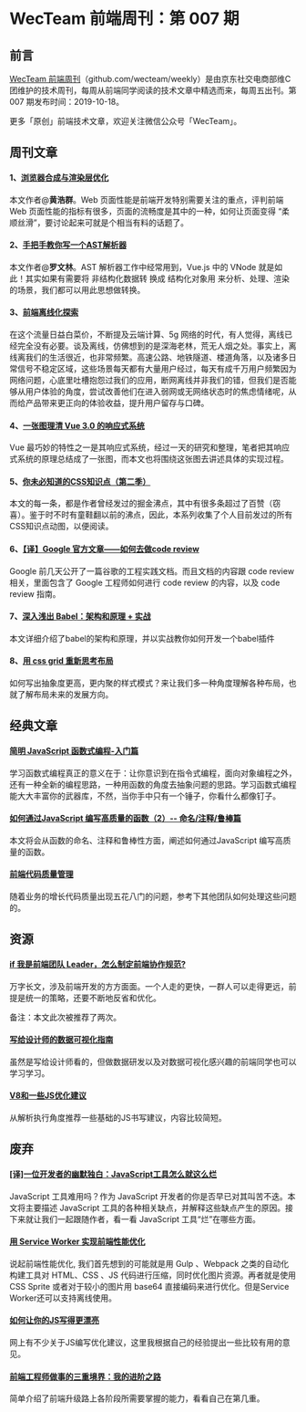
# WecTeam 前端周刊：第 007 期

## 前言

[WecTeam 前端周刊](https://github.com/wecteam/weekly)（github.com/wecteam/weekly）是由京东社交电商部维C团维护的技术周刊，每周从前端同学阅读的技术文章中精选而来，每周五出刊。第 007 期发布时间：2019-10-18。

更多「原创」前端技术文章，欢迎关注微信公众号「WecTeam」。

## 周刊文章

#### 1、[浏览器合成与渲染层优化](https://mp.weixin.qq.com/s/knmQ1XRwt4sUdwTjORoF4A)

本文作者@**黄浩群**。Web 页面性能是前端开发特别需要关注的重点，评判前端 Web 页面性能的指标有很多，页面的流畅度是其中的一种，如何让页面变得 “柔顺丝滑”，要讨论起来可就是个相当有料的话题了。

#### 2、[手把手教你写一个AST解析器](https://mp.weixin.qq.com/s/El7WPmeuTipKCAMZMITSkw)

本文作者@**罗文林**。AST 解析器工作中经常用到，Vue.js 中的 VNode 就是如此！其实如果有需要将 非结构化数据转 换成 结构化对象用 来分析、处理、渲染的场景，我们都可以用此思想做转换。

#### 3、[前端离线化探索](http://www.alloyteam.com/2019/07/web-applications-offline/)

在这个流量日益白菜价，不断提及云端计算、5g 网络的时代，有人觉得，离线已经完全没有必要。谈及离线，仿佛想到的是深海老林，荒无人烟之处。事实上，离线离我们的生活很近，也非常频繁。高速公路、地铁隧道、楼道角落，以及诸多日常信号不稳定区域，这些场景每天都有大量用户经过，每天有成千万用户频繁因为网络问题，心底里吐槽抱怨过我们的应用，断网离线并非我们的错，但我们是否能够从用户体验的角度，尝试改善他们在进入弱网或无网络状态时的焦虑情绪呢，从而给产品带来更正向的体验收益，提升用户留存与口碑。

#### 4、[一张图理清 Vue 3.0 的响应式系统](https://jrainlau.github.io/#/article?number=20&title=%E4%B8%80%E5%BC%A0%E5%9B%BE%E7%90%86%E6%B8%85%20Vue%203.0%20%E7%9A%84%E5%93%8D%E5%BA%94%E5%BC%8F%E7%B3%BB%E7%BB%9F)

Vue 最巧妙的特性之一是其响应式系统，经过一天的研究和整理，笔者把其响应式系统的原理总结成了一张图，而本文也将围绕这张图去讲述具体的实现过程。

#### 5、[你未必知道的CSS知识点（第二季）](https://juejin.im/post/5d9ec8b0518825651b1dffa3)

本文的每一条，都是作者曾经发过的掘金沸点，其中有很多条超过了百赞（窃喜）。鉴于时不时有童鞋翻以前的沸点，因此，本系列收集了个人目前发过的所有CSS知识点动图，以便阅读。

#### 6、[【译】Google 官方文章——如何去做code review](https://juejin.im/post/5d9d960ef265da5bbb1e401a)

Google 前几天公开了一篇谷歌的工程实践文档。而且文档的内容跟 code review 相关，里面包含了 Google 工程师如何进行 code review 的内容，以及 code review 指南。

#### 7、[深入浅出 Babel：架构和原理 + 实战](https://juejin.im/post/5d94bfbf5188256db95589be)

 本文详细介绍了babel的架构和原理，并以实战教你如何开发一个babel插件

#### 8、[用 css grid 重新思考布局](https://segmentfault.com/a/1190000020675116)

如何写出抽象度更高，更内聚的样式模式？来让我们多一种角度理解各种布局，也就了解布局未来的发展方向。

## 经典文章

#### [简明 JavaScript 函数式编程-入门篇](https://mp.weixin.qq.com/s/PUblSsxKrIAJfGMhBesGsw)

学习函数式编程真正的意义在于：让你意识到在指令式编程，面向对象编程之外，还有一种全新的编程思路，一种用函数的角度去抽象问题的思路。学习函数式编程能大大丰富你的武器库，不然，当你手中只有一个锤子，你看什么都像钉子。

#### [如何通过JavaScript 编写高质量的函数（2）-- 命名/注释/鲁棒篇](https://mp.weixin.qq.com/s/sd2oX0Z_cMY8_GvFg8pO4Q)

本文将会从函数的命名、注释和鲁棒性方面，阐述如何通过JavaScript 编写高质量的函数。

#### [前端代码质量管理](https://juejin.im/post/5cb5c3445188256c83279255)

随着业务的增长代码质量出现五花八门的问题，参考下其他团队如何处理这些问题的。

## 资源

#### [if 我是前端团队 Leader，怎么制定前端协作规范?](https://juejin.im/post/5d3a7134f265da1b5d57f1ed)

万字长文，涉及前端开发的方方面面。一个人走的更快，一群人可以走得更远，前提是统一的策略，还要不断地反省和优化。

备注：本文此次被推荐了两次。

#### [写给设计师的数据可视化指南](https://www.uisdc.com/data-visualization-design)

虽然是写给设计师看的，但做数据研发以及对数据可视化感兴趣的前端同学也可以学习学习。

#### [V8和一些JS优化建议](https://alligator.io/js/v8-engine)

从解析执行角度推荐一些基础的JS书写建议，内容比较简短。

## 废弃

#### [[译]一位开发者的幽默独白：JavaScript工具怎么就这么烂](https://mp.weixin.qq.com/s?__biz=MzUxMzcxMzE5Ng==&mid=2247492706&idx=1&sn=06f434b05e00b4b6950e10032d785be7)

JavaScript 工具难用吗？作为 JavaScript 开发者的你是否早已对其叫苦不迭。本文将主要描述 JavaScript 工具的各种相关缺点，并解释这些缺点产生的原因。接下来就让我们一起跟随作者，看一看 JavaScript 工具“烂”在哪些方面。

#### [用 Service Worker 实现前端性能优化](https://mp.weixin.qq.com/s/SLG_cDxDo7BaoQqAyLGa-Q)

说起前端性能优化, 我们首先想到的可能就是用 Gulp 、Webpack 之类的自动化构建工具对 HTML、CSS 、JS 代码进行压缩，同时优化图片资源。再者就是使用 CSS Sprite 或者对于较小的图片用 base64 直接编码来进行优化。但是Service Worker还可以支持离线使用。

#### [如何让你的JS写得更漂亮](https://mp.weixin.qq.com/s/sIQjhinaCSIAEaTIA0HALA)

网上有不少关于JS编写优化建议，这里我根据自己的经验提出一些比较有用的意见。

#### [前端工程师做事的三重境界：我的进阶之路](https://zhuanlan.zhihu.com/p/26660510)

简单介绍了前端升级路上各阶段所需要掌握的能力，看看自己在第几重。


